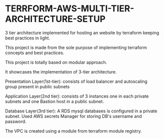 # TERRFORM-AWS-MULTI-TIER-ARCHITECTURE-SETUP
3 tier architecture implemented for hosting an website by terraform keeping best practices in light.

This project is made from the sole purpose of implementing terraform concepts and best practices.

This project is totally based on modular approach.
 
 It showcases the implementation of 3-tier architecture.
 
 Presentation Layer(1st-tier): consists of load balancer and autoscaling group present in public subnets
 
 Application Layer(2nd tier): consists of 3 instances one in each private subnets and one Bastion host in a public subnet.
 
 Database Layer(3rd tier): A RDS mysql databases is configured in a private subnet. Used AWS secrets Manager for storing DB's username and password.

The VPC is created using a module from terraform module registry.
